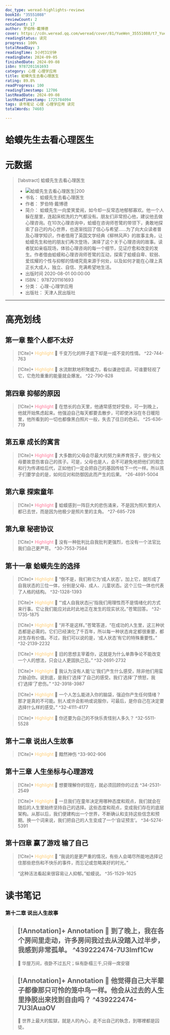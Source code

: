 ```yaml
---
doc_type: weread-highlights-reviews
bookId: "35551088"
reviewCount: 2
noteCount: 17
author: 罗伯特·戴博德
cover: https://cdn.weread.qq.com/weread/cover/81/YueWen_35551088/t7_YueWen_35551088.jpg
readingStatus: 读完
progress: 100%
totalReadDay: 3
readingTime: 3小时31分钟
readingDate: 2024-09-05
finishedDate: 2024-09-08
isbn: 9787201161693
category: 心理 心理学应用
title: 蛤蟆先生去看心理医生
rating: 89.8%
readProgress: 100
readingTimestamp: 12706
lastReadDate: 2024-09-08
lastReadTimestamp: 1725784094
tags: 读书笔记 心理 心理学应用 读完
totalWords: 74603

---
```


# 蛤蟆先生去看心理医生

# 元数据
> [!abstract] 蛤蟆先生去看心理医生
> - ![ 蛤蟆先生去看心理医生|200](https://cdn.weread.qq.com/weread/cover/81/YueWen_35551088/t7_YueWen_35551088.jpg)
> - 书名： 蛤蟆先生去看心理医生
> - 作者： 罗伯特·戴博德
> - 简介： 蛤蟆先生一向爱笑爱闹，如今却一反常态地郁郁寡欢。他一个人躲在屋里，连起床梳洗的力气都没有。朋友们非常担心他，建议他去做心理咨询。在10次心理咨询中，蛤蟆在咨询师苍鹭的带领下，勇敢地探索了自己的内心世界，也逐渐找回了信心与希望……为了向大众读者普及心理学知识，作者借用了英国文学经典《柳林风声》的故事主角，让蛤蟆先生和他的朋友们再次登场，演绎了这个关于心理咨询的故事。读者犹如亲临现场，体验心理咨询的每一个细节，见证疗愈和改变的发生。作者借由蛤蟆和心理咨询师苍鹭的互动，探索了蛤蟆自卑、软弱、爱炫耀的个性与抑郁的情绪究竟来源于何处，以及如何才能在心理上真正长大成人，独立、自信、充满希望地生活。
> - 出版时间 2020-08-01 00:00:00
> - ISBN： 9787201161693
> - 分类： 心理-心理学应用
> - 出版社： 天津人民出版社



---

# 高亮划线

## 第一章 整个人都不太好

> [!Cite]+ <span style="color: #ffce78;">Highlight</span>
> 📌 千变万化的样子底下却是一成不变的性情。
> ^22-744-763

> [!Cite]+ <span style="color: #ffce78;">Highlight</span>
> 📌 水流默默地积聚威力，看似谦逊低调，可谁要轻视了它，它危险重重的能量就会爆发。
> ^22-790-828
## 第四章 抑郁的原因

> [!Cite]+ <span style="color: #ff7898;">Highlight</span>
> 📌 在悠长的白天里，他通常感觉好受些，可一到晚上，他就开始焦虑起来。他强迫自己每天都要去散步，可即使沐浴在冬日暖阳里，他所看到的一切也都像黑白照片一般，失去了往日的色彩。
> ^25-636-719
## 第五章 成长的寓言

> [!Cite]+ <span style="color: #ff7898;">Highlight</span>
> 📌 大多数的父母会尽最大的努力来养育孩子，很少有父母要故意伤害自己的孩子。可是，父母也是人，会不可避免地把他们的观念和行为传递给后代，正如他们一定会把自己的基因传给下一代一样。所以孩子们要学会的是，如何应对和防御因此而产生的后果。
> ^26-4891-5004
## 第六章 探索童年

> [!Cite]+ <span style="color: #ff7898;">Highlight</span>
> 📌 蛤蟆感到一阵巨大的悲伤涌来，不是因为照片里的人都已去世，而是因为他极少是照片里的主角。
> ^27-685-728
## 第九章 秘密协议

> [!Cite]+ <span style="color: #ff7898;">Highlight</span>
> 📌 没有一种批判比自我批判更强烈，也没有一个法官比我们自己更严苛。
> ^30-7553-7584
## 第十一章 蛤蟆先生的选择

> [!Cite]+ <span style="color: #ffce78;">Highlight</span>
> 📌 “倒不是，我们称它为‘成人状态’。加上它，就形成了自我状态的三位一体，分别是父母、成人、儿童状态。这个三位一体也代表了人格的结构。
> ^32-1328-1393

> [!Cite]+ <span style="color: #ffce78;">Highlight</span>
> 📌 “‘成人自我状态￼’指我们用理性而不是情绪化的方式来行事。它让我们能应对此时此地正在发生的现实状况。”苍鹭回答。
> ^32-1735-1875

> [!Cite]+ <span style="color: #ffce78;">Highlight</span>
> 📌 “并不是这样。”苍鹭答道，“在成功的人生里，这三种状态都是必需的。它们已经演化了千百年，所以每一种状态肯定都很重要，都对生存有价值。不过，我们可以说的是，‘成人状态’有它的特殊重要性。”
> ^32-2139-2232

> [!Cite]+ <span style="color: #ffce78;">Highlight</span>
> 📌 旧的思想主宰着你，这就是为什么单靠争论不能改变一个人的想法，只会让人更固执己见。”
> ^32-2691-2732

> [!Cite]+ <span style="color: #ffce78;">Highlight</span>
> 📌 我认为没有人能‘让’我们产生什么感受，除非他们用蛮力胁迫你。说到底，是我们‘选择’了自己的感受。我们‘选择’了愤怒，我们‘选择’了悲伤。”
> ^32-3918-3987

> [!Cite]+ <span style="color: #ffce78;">Highlight</span>
> 📌 一个人怎么能进入你的脑袋，强迫你产生任何情绪？那才是真的不可能。别人或许会影响或说服你，可最后，是你自己在决定要选择什么样的感受。”
> ^32-4111-4177

> [!Cite]+ <span style="color: #ffce78;">Highlight</span>
> 📌 你还要为自己的不快乐责怪别人多久？
> ^32-5511-5528
## 第十二章 说出人生故事

> [!Cite]+ <span style="color: #ffce78;">Highlight</span>
> 📌 黯然神伤
> ^33-902-906
## 第十三章 人生坐标与心理游戏

> [!Cite]+ <span style="color: #ffce78;">Highlight</span>
> 📌 想要理解你的现在，就必须回顾你的过去
> ^34-2531-2549

> [!Cite]+ <span style="color: #ffce78;">Highlight</span>
> 📌 一旦我们在童年决定用哪种态度和观点，我们就会在随后的人生里始终坚持自己的选择。这些态度和观点，变成我们存在的底层架构。从那以后，我们便建构出一个世界，不断确认和支持这些信念和预期。换一个词来说，我们把自己的人生变成了一个‘自证预言’。
> ^34-5274-5391
## 第十四章 赢了游戏 输了自己

> [!Cite]+ <span style="color: #ffce78;">Highlight</span>
> 📌 “我说的是更严重的情况，有些人会竭尽所能地选择记住那些悲伤和不快乐的事件，而忘记或忽略美好的时光。”
>
>“这种活法看起来很容易让人抑郁。”蛤蟆说。
> ^35-1529-1625
# 读书笔记

### 第十二章 说出人生故事

> [!Annotation]+ <span style="color: ;">Annotation</span>
> 📌 到了晚上，我在各个房间里走动，许多房间我过去从没踏入过半步，我感到非常孤单。 
> ^439222474-7U3lmf1Cw
> ---
> 💭 华屋万间，夜卧不过五尺；纵有卧榻三千,只得一席安寝

> [!Annotation]+ <span style="color: ;">Annotation</span>
> 📌 他觉得自己大半辈子都像那只可怜的笼中鸟一样。他会从过去的人生里挣脱出来找到自由吗？ 
> ^439222474-7U3lAuaOV
> ---
> 💭 世界上最大的監獄，就是人的內心，走不出自己的執念，到哪裡都是囚徒。
